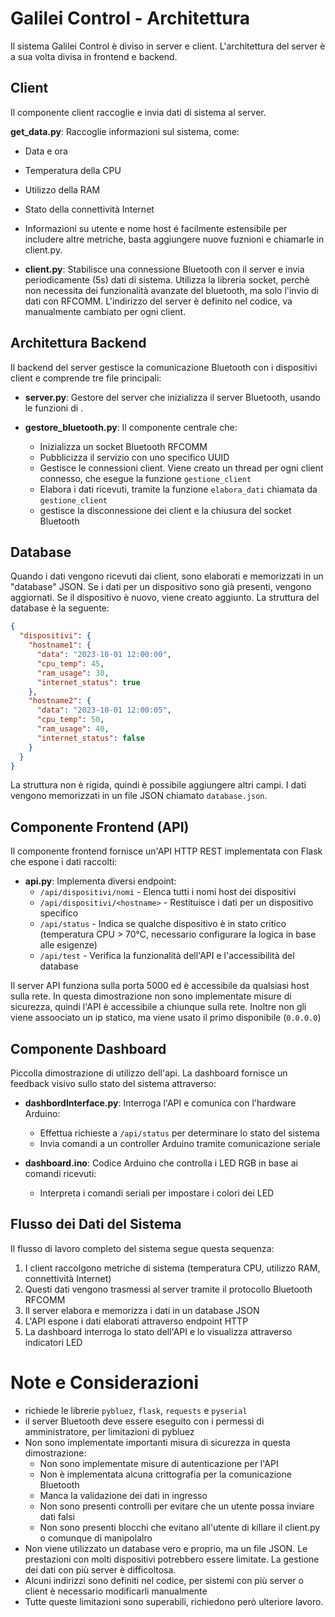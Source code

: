 # Galilei Control - Architettura 

Il sistema Galilei Control è diviso in server e client. L'architettura del server è a sua volta divisa in frontend e backend.


## Client

Il componente client raccoglie e invia dati di sistema al server.

 **get_data.py**: Raccoglie informazioni sul sistema, come:
  - Data e ora
  - Temperatura della CPU
  - Utilizzo della RAM
  - Stato della connettività Internet
  - Informazioni su utente e nome host 
 é facilmente estensibile per includere altre metriche, basta aggiungere nuove fuznioni e chiamarle in client.py.



- **client.py**: Stabilisce una connessione Bluetooth con il server e invia periodicamente (5s) dati di sistema. Utilizza la libreria socket, perchè non necessita dei funzionalità avanzate del bluetooth, ma solo l'invio di dati con RFCOMM. L'indirizzo del server è definito nel codice, va manualmente cambiato per ogni client. 


## Architettura Backend

Il backend del server gestisce la comunicazione Bluetooth con i dispositivi client e comprende tre file principali:

- **server.py**: Gestore del server che inizializza il server Bluetooth, usando le funzioni di . 

- **gestore_bluetooth.py**: Il componente centrale che:
  - Inizializza un socket Bluetooth RFCOMM
  - Pubblicizza il servizio con uno specifico UUID
  - Gestisce le connessioni client. Viene creato un thread per ogni client connesso, che esegue la funzione `gestione_client`
  - Elabora i dati ricevuti, tramite la funzione `elabora_dati` chiamata da `gestione_client`
  - gestisce la disconnessione dei client e la chiusura del socket Bluetooth


## Database 

Quando i dati vengono ricevuti dai client, sono elaborati e memorizzati in un "database" JSON. Se i dati per un dispositivo sono già presenti, vengono aggiornati. Se il dispositivo è nuovo, viene creato aggiunto. La struttura del database è la seguente:

```json
{
  "dispositivi": {
    "hostname1": {
      "data": "2023-10-01 12:00:00",
      "cpu_temp": 45,
      "ram_usage": 30,
      "internet_status": true
    },
    "hostname2": {
      "data": "2023-10-01 12:00:05",
      "cpu_temp": 50,
      "ram_usage": 40,
      "internet_status": false
    }
  }
}
```

La struttura non è rigida, quindi è possibile aggiungere altri campi. I dati vengono memorizzati in un file JSON chiamato `database.json`.


## Componente Frontend (API)

Il componente frontend fornisce un'API HTTP REST implementata con Flask che espone i dati raccolti:

- **api.py**: Implementa diversi endpoint:
  - `/api/dispositivi/nomi` - Elenca tutti i nomi host dei dispositivi
  - `/api/dispositivi/<hostname>` - Restituisce i dati per un dispositivo specifico
  - `/api/status` - Indica se qualche dispositivo è in stato critico (temperatura CPU > 70°C, necessario configurare la logica in base alle esigenze)
  - `/api/test` - Verifica la funzionalità dell'API e l'accessibilità del database

Il server API funziona sulla porta 5000 ed è accessibile da qualsiasi host sulla rete.
In questa dimostrazione non sono implementate misure di sicurezza, quindi l'API è accessibile a chiunque sulla rete.
Inoltre non gli viene assoociato un ip statico, ma viene usato il primo disponibile (`0.0.0.0`)

## Componente Dashboard

Piccolla dimostrazione di utilizzo dell'api.
La dashboard fornisce un feedback visivo sullo stato del sistema attraverso:

- **dashbordInterface.py**: Interroga l'API e comunica con l'hardware Arduino:
  - Effettua richieste a `/api/status` per determinare lo stato del sistema
  - Invia comandi a un controller Arduino tramite comunicazione seriale 

- **dashboard.ino**: Codice Arduino che controlla i LED RGB in base ai comandi ricevuti:
  - Interpreta i comandi seriali per impostare i colori dei LED


## Flusso dei Dati del Sistema

Il flusso di lavoro completo del sistema segue questa sequenza:

1. I client raccolgono metriche di sistema (temperatura CPU, utilizzo RAM, connettività Internet)
2. Questi dati vengono trasmessi al server tramite il protocollo Bluetooth RFCOMM
3. Il server elabora e memorizza i dati in un database JSON
4. L'API espone i dati elaborati attraverso endpoint HTTP
5. La dashboard interroga lo stato dell'API e lo visualizza attraverso indicatori LED

# Note e Considerazioni
- richiede le librerie `pybluez`, `flask`, `requests` e `pyserial`
- il server Bluetooth deve essere eseguito con i permessi di amministratore, per limitazioni di pybluez
- Non sono  implementate importanti misura di sicurezza in questa dimostrazione:
    - Non sono implementate misure di autenticazione per l'API
    - Non è implementata alcuna crittografia per la comunicazione Bluetooth
    - Manca la validazione dei dati in ingresso
    - Non sono presenti controlli per evitare che un utente possa inviare dati falsi
    - Non sono presenti blocchi che evitano all'utente di killare il client.py o comunque di manipolalro
- Non viene utilizzato un database vero e proprio, ma un file JSON. Le prestazioni con molti dispositivi potrebbero essere limitate. La gestione dei dati con più server è difficoltosa.
- Alcuni indirizzi sono definiti nel codice, per sistemi con più server o client è necessario modificarli manualmente
- Tutte queste limitazioni sono superabili, richiedono però ulteriore lavoro.
